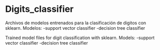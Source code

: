 # Digits_classifier
Archivos de modelos entrenados para la clasificación de digitos con sklearn.
Modelos: 
-support vector classifier 
-decision tree classifier


Trained model files for digit classification with sklearn.
Models:
-support vector classifier 
-decision tree classifier